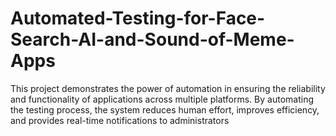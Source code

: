 # Automated-Testing-for-Face-Search-AI-and-Sound-of-Meme-Apps
This project demonstrates the power of automation in ensuring the reliability and functionality of applications across multiple platforms. By automating the testing process, the system reduces human effort, improves efficiency, and provides real-time notifications to administrators
